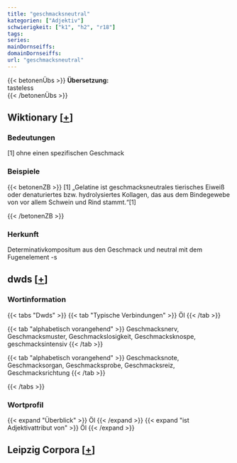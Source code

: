 ```yaml
---
title: "geschmacksneutral"
kategorien: ["Adjektiv"]
schwierigkeit: ["k1", "h2", "r18"]
tags:
series:
mainDornseiffs:
domainDornseiffs:
url: "geschmacksneutral"
---
```


{{< betonenÜbs >}}
**Übersetzung:**  
tasteless  
{{< /betonenÜbs >}}

## Wiktionary [[+](https://de.wiktionary.org/wiki/geschmacksneutral)]

### Bedeutungen
[1] ohne einen spezifischen Geschmack  

### Beispiele
{{< betonenZB >}}
[1] „Gelatine ist geschmacksneutrales tierisches Eiweiß oder denaturiertes bzw. hydrolysiertes Kollagen, das aus dem Bindegewebe von vor allem Schwein und Rind stammt.“[1]  

{{< /betonenZB >}}
### Herkunft
Determinativkompositum aus den Geschmack und neutral mit dem Fugenelement -s  



## dwds [[+](https://www.dwds.de/wb/geschmacksneutral)]

### Wortinformation
{{< tabs "Dwds" >}}
{{< tab "Typische Verbindungen" >}}
Öl
{{< /tab >}}

{{< tab "alphabetisch vorangehend" >}}
Geschmacksnerv, Geschmacksmuster, Geschmackslosigkeit, Geschmacksknospe, geschmacksintensiv
{{< /tab >}}

{{< tab "alphabetisch vorangehend" >}}
Geschmacksnote, Geschmacksorgan, Geschmacksprobe, Geschmacksreiz, Geschmacksrichtung
{{< /tab >}}

{{< /tabs >}}

### Wortprofil
{{< expand "Überblick" >}} Öl {{< /expand >}}
{{< expand "ist Adjektivattribut von" >}} Öl {{< /expand >}}

## Leipzig Corpora [[+](https://corpora.uni-leipzig.de/en/res?word=geschmacksneutral&corpusId=deu_newscrawl-public_2018)]

